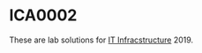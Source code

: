 # ICA0002
These are lab solutions for [IT Infracstructure](https://github.com/romankuchin/ica0002-2020) 2019.
